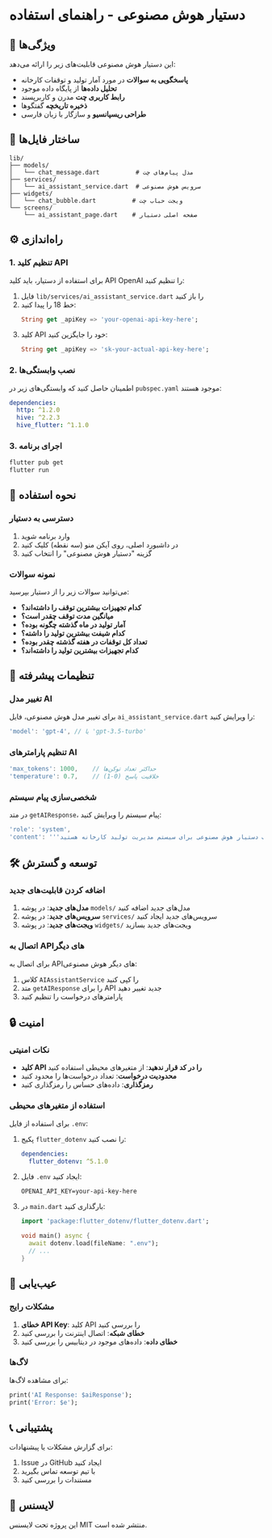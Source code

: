 # دستیار هوش مصنوعی - راهنمای استفاده

## 🚀 ویژگی‌ها

این دستیار هوش مصنوعی قابلیت‌های زیر را ارائه می‌دهد:

- **پاسخگویی به سوالات** در مورد آمار تولید و توقفات کارخانه
- **تحلیل داده‌ها** از پایگاه داده موجود
- **رابط کاربری چت** مدرن و کاربرپسند
- **ذخیره تاریخچه** گفتگوها
- **طراحی ریسپانسیو** و سازگار با زبان فارسی

## 📁 ساختار فایل‌ها

```
lib/
├── models/
│   └── chat_message.dart          # مدل پیام‌های چت
├── services/
│   └── ai_assistant_service.dart  # سرویس هوش مصنوعی
├── widgets/
│   └── chat_bubble.dart          # ویجت حباب چت
└── screens/
    └── ai_assistant_page.dart    # صفحه اصلی دستیار
```

## ⚙️ راه‌اندازی

### 1. تنظیم کلید API

برای استفاده از دستیار، باید کلید API OpenAI را تنظیم کنید:

1. فایل `lib/services/ai_assistant_service.dart` را باز کنید
2. خط 18 را پیدا کنید:
   ```dart
   String get _apiKey => 'your-openai-api-key-here';
   ```
3. کلید API خود را جایگزین کنید:
   ```dart
   String get _apiKey => 'sk-your-actual-api-key-here';
   ```

### 2. نصب وابستگی‌ها

اطمینان حاصل کنید که وابستگی‌های زیر در `pubspec.yaml` موجود هستند:

```yaml
dependencies:
  http: ^1.2.0
  hive: ^2.2.3
  hive_flutter: ^1.1.0
```

### 3. اجرای برنامه

```bash
flutter pub get
flutter run
```

## 🎯 نحوه استفاده

### دسترسی به دستیار

1. وارد برنامه شوید
2. در داشبورد اصلی، روی آیکن منو (سه نقطه) کلیک کنید
3. گزینه "دستیار هوش مصنوعی" را انتخاب کنید

### نمونه سوالات

می‌توانید سوالات زیر را از دستیار بپرسید:

- **کدام تجهیزات بیشترین توقف را داشته‌اند؟**
- **میانگین مدت توقف چقدر است؟**
- **آمار تولید در ماه گذشته چگونه بوده؟**
- **کدام شیفت بیشترین تولید را داشته؟**
- **تعداد کل توقفات در هفته گذشته چقدر بوده؟**
- **کدام تجهیزات بیشترین تولید را داشته‌اند؟**

## 🔧 تنظیمات پیشرفته

### تغییر مدل AI

برای تغییر مدل هوش مصنوعی، فایل `ai_assistant_service.dart` را ویرایش کنید:

```dart
'model': 'gpt-4', // یا 'gpt-3.5-turbo'
```

### تنظیم پارامترهای AI

```dart
'max_tokens': 1000,    // حداکثر تعداد توکن‌ها
'temperature': 0.7,    // خلاقیت پاسخ (0-1)
```

### شخصی‌سازی پیام سیستم

در متد `getAIResponse`، پیام سیستم را ویرایش کنید:

```dart
'role': 'system',
'content': '''شما یک دستیار هوش مصنوعی برای سیستم مدیریت تولید کارخانه هستید...'''
```

## 🛠️ توسعه و گسترش

### اضافه کردن قابلیت‌های جدید

1. **مدل‌های جدید**: در پوشه `models/` مدل‌های جدید اضافه کنید
2. **سرویس‌های جدید**: در پوشه `services/` سرویس‌های جدید ایجاد کنید
3. **ویجت‌های جدید**: در پوشه `widgets/` ویجت‌های جدید بسازید

### اتصال به API‌های دیگر

برای اتصال به API‌های دیگر هوش مصنوعی:

1. کلاس `AIAssistantService` را کپی کنید
2. متد `getAIResponse` را برای API جدید تغییر دهید
3. پارامترهای درخواست را تنظیم کنید

## 🔒 امنیت

### نکات امنیتی

- **کلید API را در کد قرار ندهید**: از متغیرهای محیطی استفاده کنید
- **محدودیت درخواست**: تعداد درخواست‌ها را محدود کنید
- **رمزگذاری**: داده‌های حساس را رمزگذاری کنید

### استفاده از متغیرهای محیطی

برای استفاده از فایل `.env`:

1. پکیج `flutter_dotenv` را نصب کنید:
   ```yaml
   dependencies:
     flutter_dotenv: ^5.1.0
   ```

2. فایل `.env` ایجاد کنید:
   ```
   OPENAI_API_KEY=your-api-key-here
   ```

3. در `main.dart` بارگذاری کنید:
   ```dart
   import 'package:flutter_dotenv/flutter_dotenv.dart';
   
   void main() async {
     await dotenv.load(fileName: ".env");
     // ...
   }
   ```

## 🐛 عیب‌یابی

### مشکلات رایج

1. **خطای API Key**: کلید API را بررسی کنید
2. **خطای شبکه**: اتصال اینترنت را بررسی کنید
3. **خطای داده**: داده‌های موجود در دیتابیس را بررسی کنید

### لاگ‌ها

برای مشاهده لاگ‌ها:

```dart
print('AI Response: $aiResponse');
print('Error: $e');
```

## 📞 پشتیبانی

برای گزارش مشکلات یا پیشنهادات:

1. Issue در GitHub ایجاد کنید
2. با تیم توسعه تماس بگیرید
3. مستندات را بررسی کنید

## 📄 لایسنس

این پروژه تحت لایسنس MIT منتشر شده است. 